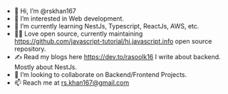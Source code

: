 - 👋 Hi, I’m @rskhan167
- 👀 I’m interested in Web development.
- 🌱 I’m currently learning NestJs, Typescript, ReactJs, AWS, etc.
- 👨‍💻 Love open source, currently maintaining https://github.com/javascript-tutorial/hi.javascript.info open source repository. 
- ✍ Read my blogs here https://dev.to/rasoolk16 I write about backend. Mostly about NestJs.
- 💞️ I’m looking to collaborate on Backend/Frontend Projects.
- 📫 Reach me at rs.khan167@gmail.com

<!---
rskhan167/rskhan167 is a ✨ special ✨ repository because its `README.md` (this file) appears on your GitHub profile.
You can click the Preview link to take a look at your changes.
--->
